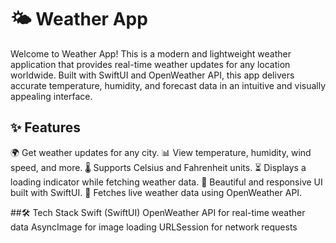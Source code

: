# 🌤 Weather App
Welcome to Weather App! This is a modern and lightweight weather application that provides real-time weather updates for any location worldwide. Built with SwiftUI and OpenWeather API, this app delivers accurate temperature, humidity, and forecast data in an intuitive and visually appealing interface.

## ✨ Features
🌍 Get weather updates for any city.
📊 View temperature, humidity, wind speed, and more.
🌡 Supports Celsius and Fahrenheit units.
⏳ Displays a loading indicator while fetching weather data.
📱 Beautiful and responsive UI built with SwiftUI.
🔗 Fetches live weather data using OpenWeather API.

##🛠️ Tech Stack
Swift (SwiftUI)
OpenWeather API for real-time weather data
AsyncImage for image loading
URLSession for network requests
